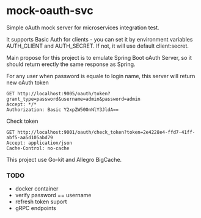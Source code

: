 # mock-oauth-svc

Simple oAuth mock server for microservices integration test.

It supports Basic Auth for clients - you can set it by environment variables AUTH_CLIENT and AUTH_SECRET. 
If not, it will use default client:secret. 

Main propose for this project is to emulate Spring Boot oAuth Server, so it should return erectly the same response 
as Spring.

For any user when password is equale to login name, this server will return new oAuth token

```
GET http://localhost:9005/oauth/token?grant_type=password&username=admin&password=admin
Accept: */*
Authorization: Basic Y2xpZW50OnNlY3JldA==  
```

Check token

```
GET http://localhost:9001/oauth/check_token?token=2e4228e4-ffd7-41ff-abf5-aa5d105abd79
Accept: application/json
Cache-Control: no-cache
```

This project use Go-kit and Allegro BigCache.

### TODO 

- docker container
- verify password == username
- refresh token suport
- gRPC endpoints
